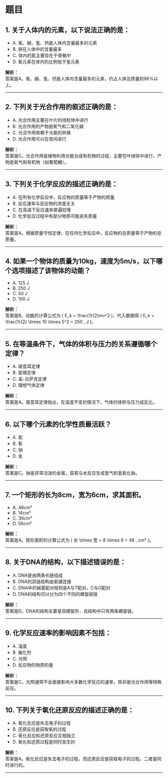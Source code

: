 # 题目

## 1. 关于人体内的元素，以下说法正确的是：
- A. 氧、碳、氢、钙是人体内含量最多的元素
- B. 铁在人体中的含量最多
- C. 体内的氮主要存在于骨骼中
- D. 氧元素在体内的比例低于氢元素  

**解析：**  
答案是A。氧、碳、氢、钙是人体内含量最多的元素，约占人体总质量的96%以上。

---

## 2. 下列关于光合作用的叙述正确的是：
- A. 光合作用主要在叶片的线粒体中进行
- B. 光合作用的产物是氧气和二氧化碳
- C. 光合作用依赖于光能的转换
- D. 光合作用可以在夜间进行  

**解析：**  
答案是C。光合作用是植物利用光能合成有机物的过程，主要在叶绿体中进行，产物是氧气和有机物（如葡萄糖）。

---

## 3. 下列关于化学反应的描述正确的是：
- A. 在所有化学反应中，反应物的质量等于产物的质量
- B. 反应速率与反应物的浓度无关
- C. 在高温下反应速率普遍较慢
- D. 化学反应过程中有部分物质可能丧失质量  

**解析：**  
答案是A。根据质量守恒定律，在任何化学反应中，反应物的总质量等于产物的总质量。

---

## 4. 如果一个物体的质量为10kg，速度为5m/s，以下哪个选项描述了该物体的动能？
- A. 125 J
- B. 250 J
- C. 50 J
- D. 100 J  

**解析：**  
答案是B。动能的计算公式为 \( E_k = \frac{1}{2}mv^2 \)，代入数据得 \( E_k = \frac{1}{2} \times 10 \times 5^2 = 250 \, J \)。

---

## 5. 在等温条件下，气体的体积与压力的关系遵循哪个定律？
- A. 玻意耳定律
- B. 查理定律
- C. 盖-吕萨克定律
- D. 理想气体定律  

**解析：**  
答案是A。玻意耳定律指出，在温度不变的情况下，气体的体积与压力成反比。

---

## 6. 以下哪个元素的化学性质最活跃？
- A. 氦
- B. 氧
- C. 钠
- D. 金  

**解析：**  
答案是C。钠是非常活泼的金属，容易与水反应生成氢气和氢氧化钠。

---

## 7. 一个矩形的长为8cm，宽为6cm，求其面积。
- A. 48cm²
- B. 14cm²
- C. 36cm²
- D. 56cm²  

**解析：**  
答案是A。矩形面积的计算公式为 \( 长 \times 宽 = 8 \times 6 = 48 \, cm² \)。

---

## 8. 关于DNA的结构，以下描述错误的是：
- A. DNA是由两条长链组成
- B. DNA的双链结构由氢键连接
- C. DNA中的碱基配对规则是A与T配对，C与G配对
- D. DNA的结构可以分为四个不同的螺旋层级  

**解析：**  
答案是D。DNA的结构主要是双螺旋形，且结构中只有两条螺旋链。

---

## 9. 化学反应速率的影响因素不包括：
- A. 温度
- B. 催化剂
- C. 光照
- D. 反应物的物质的量  

**解析：**  
答案是C。光照通常不会直接影响大多数化学反应的速率，除非是光合作用等特殊反应。

---

## 10. 下列关于氧化还原反应的描述正确的是：
- A. 氧化反应是失去电子的过程
- B. 还原反应是获取氧的过程
- C. 氧化反应和还原反应互相独立
- D. 氧化和还原过程是同时发生的  

**解析：**  
答案是A。氧化反应是失去电子的过程，而还原反应是获取电子的过程，二者是同时进行的。

---
